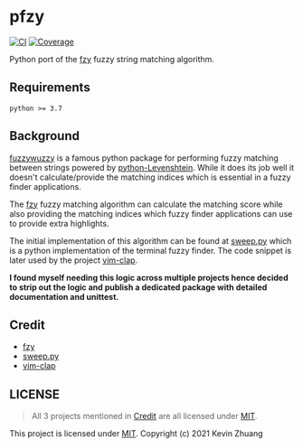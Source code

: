 # pfzy

<!-- start elevator-pitch -->

[![CI](https://github.com/kazhala/pfzy/workflows/CI/badge.svg)](https://github.com/kazhala/pfzy/actions?query=workflow%3ACI)
[![Coverage](https://img.shields.io/coveralls/github/kazhala/pfzy?logo=coveralls)](https://coveralls.io/github/kazhala/pfzy?branch=master)

Python port of the [fzy](https://github.com/jhawthorn/fzy) fuzzy string matching algorithm.

## Requirements

```
python >= 3.7
```

## Background

[fuzzywuzzy](https://github.com/seatgeek/fuzzywuzzy) is a famous python package for performing fuzzy matching
between strings powered by [python-Levenshtein](https://github.com/miohtama/python-Levenshtein). While it does its
job well it doesn't calculate/provide the matching indices which is essential in a fuzzy finder applications.

The [fzy](https://github.com/jhawthorn/fzy) fuzzy matching algorithm can calculate the matching score while also
providing the matching indices which fuzzy finder applications can use to provide extra highlights.

The initial implementation of this algorithm can be found at [sweep.py](https://github.com/aslpavel/sweep.py) which
is a python implementation of the terminal fuzzy finder. The code snippet is later used by the project [vim-clap](https://github.com/liuchengxu/vim-clap).

**I found myself needing this logic across multiple projects hence decided to strip out the logic and publish a dedicated
package with detailed documentation and unittest.**

## Credit

- [fzy](https://github.com/jhawthorn/fzy)
- [sweep.py](https://github.com/aslpavel/sweep.py)
- [vim-clap](https://github.com/liuchengxu/vim-clap)

## LICENSE

> All 3 projects mentioned in [Credit](#credit) are all licensed under [MIT](https://opensource.org/licenses/MIT).

This project is licensed under [MIT](https://github.com/kazhala/pfzy). Copyright (c) 2021 Kevin Zhuang

<!-- end elevator-pitch -->
